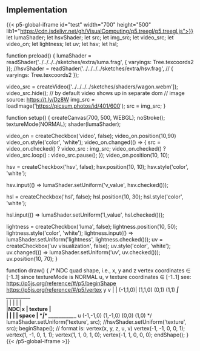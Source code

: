 ## Implementation


{{< p5-global-iframe id="test" width="700" height="500" lib1="https://cdn.jsdelivr.net/gh/VisualComputing/p5.treegl/p5.treegl.js">}}
let lumaShader;
let hsvShader;
let src;
let img_src;
let video_src;
let video_on;
let lightness;
let uv;
let hsv;
let hsl;

function preload() {
  lumaShader = readShader('../../../../sketches/extra/luma.frag',
    { varyings: Tree.texcoords2 });
  //hsvShader = readShader('../../../../sketches/extra/hsv.frag',
  //  { varyings: Tree.texcoords2 });

  video_src = createVideo(['../../../../sketches/shaders/wagon.webm']);
  video_src.hide(); // by default video shows up in separate dom
  // image source: https://t.ly/Dz8W
  img_src = loadImage('https://picsum.photos/id/401/600');
  src = img_src;
}

function setup() {
  createCanvas(700, 500, WEBGL);
  noStroke();
  textureMode(NORMAL);
  shader(lumaShader);

  video_on = createCheckbox('video', false);
  video_on.position(10,90)
  video_on.style('color', 'white');
  video_on.changed(() => {
  src = video_on.checked() ? video_src : img_src;
  video_on.checked() ? video_src.loop() : video_src.pause();
  });
  video_on.position(10, 10);
  
  hsv = createCheckbox('hsv', false);
  hsv.position(10, 10);
  hsv.style('color', 'white');

  hsv.input(() => lumaShader.setUniform('v_value', hsv.checked()));

  hsl = createCheckbox('hsl', false);
  hsl.position(10, 30);
  hsl.style('color', 'white');
  
  hsl.input(() => lumaShader.setUniform('l_value', hsl.checked()));
  
  lightness = createCheckbox('luma', false);
  lightness.position(10, 50);
  lightness.style('color', 'white');
  lightness.input(() => lumaShader.setUniform('lightness', lightness.checked()));
  uv = createCheckbox('uv visualization', false);
  uv.style('color', 'white');
  uv.changed(() => lumaShader.setUniform('uv', uv.checked()));
  uv.position(10, 70);
}

function draw() {
  /*
  NDC quad shape, i.e., x, y and z vertex coordinates ∈ [-1..1]
  since textureMode is NORMAL u, v texture coordinates ∈ [-1..1]
  see: https://p5js.org/reference/#/p5/beginShape
       https://p5js.org/reference/#/p5/vertex
          y                  v
          |                  |
  (-1,1,0)|   (1,1,0)        (0,1)     (1,1)
    *_____|_____*            *__________*   
    |     |     |            |          |        
    |____NDC____|__x         | texture  |        
    |     |     |            |  space   |
    *_____|_____*            *__________*___ u
  (-1,-1,0)   (1,-1,0)       (0,0)    (1,0) 
  */
  lumaShader.setUniform('texture', src);
  //hsvShader.setUniform('texture', src);
  beginShape();
  // format is: vertex(x, y, z, u, v)
  vertex(-1, -1, 0, 0, 1);
  vertex(1, -1, 0, 1, 1);
  vertex(1, 1, 0, 1, 0);
  vertex(-1, 1, 0, 0, 0);
  endShape();
}
{{< /p5-global-iframe >}}
